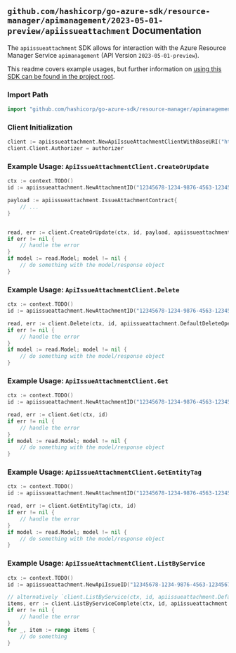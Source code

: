 
## `github.com/hashicorp/go-azure-sdk/resource-manager/apimanagement/2023-05-01-preview/apiissueattachment` Documentation

The `apiissueattachment` SDK allows for interaction with the Azure Resource Manager Service `apimanagement` (API Version `2023-05-01-preview`).

This readme covers example usages, but further information on [using this SDK can be found in the project root](https://github.com/hashicorp/go-azure-sdk/tree/main/docs).

### Import Path

```go
import "github.com/hashicorp/go-azure-sdk/resource-manager/apimanagement/2023-05-01-preview/apiissueattachment"
```


### Client Initialization

```go
client := apiissueattachment.NewApiIssueAttachmentClientWithBaseURI("https://management.azure.com")
client.Client.Authorizer = authorizer
```


### Example Usage: `ApiIssueAttachmentClient.CreateOrUpdate`

```go
ctx := context.TODO()
id := apiissueattachment.NewAttachmentID("12345678-1234-9876-4563-123456789012", "example-resource-group", "serviceValue", "apiIdValue", "issueIdValue", "attachmentIdValue")

payload := apiissueattachment.IssueAttachmentContract{
	// ...
}


read, err := client.CreateOrUpdate(ctx, id, payload, apiissueattachment.DefaultCreateOrUpdateOperationOptions())
if err != nil {
	// handle the error
}
if model := read.Model; model != nil {
	// do something with the model/response object
}
```


### Example Usage: `ApiIssueAttachmentClient.Delete`

```go
ctx := context.TODO()
id := apiissueattachment.NewAttachmentID("12345678-1234-9876-4563-123456789012", "example-resource-group", "serviceValue", "apiIdValue", "issueIdValue", "attachmentIdValue")

read, err := client.Delete(ctx, id, apiissueattachment.DefaultDeleteOperationOptions())
if err != nil {
	// handle the error
}
if model := read.Model; model != nil {
	// do something with the model/response object
}
```


### Example Usage: `ApiIssueAttachmentClient.Get`

```go
ctx := context.TODO()
id := apiissueattachment.NewAttachmentID("12345678-1234-9876-4563-123456789012", "example-resource-group", "serviceValue", "apiIdValue", "issueIdValue", "attachmentIdValue")

read, err := client.Get(ctx, id)
if err != nil {
	// handle the error
}
if model := read.Model; model != nil {
	// do something with the model/response object
}
```


### Example Usage: `ApiIssueAttachmentClient.GetEntityTag`

```go
ctx := context.TODO()
id := apiissueattachment.NewAttachmentID("12345678-1234-9876-4563-123456789012", "example-resource-group", "serviceValue", "apiIdValue", "issueIdValue", "attachmentIdValue")

read, err := client.GetEntityTag(ctx, id)
if err != nil {
	// handle the error
}
if model := read.Model; model != nil {
	// do something with the model/response object
}
```


### Example Usage: `ApiIssueAttachmentClient.ListByService`

```go
ctx := context.TODO()
id := apiissueattachment.NewApiIssueID("12345678-1234-9876-4563-123456789012", "example-resource-group", "serviceValue", "apiIdValue", "issueIdValue")

// alternatively `client.ListByService(ctx, id, apiissueattachment.DefaultListByServiceOperationOptions())` can be used to do batched pagination
items, err := client.ListByServiceComplete(ctx, id, apiissueattachment.DefaultListByServiceOperationOptions())
if err != nil {
	// handle the error
}
for _, item := range items {
	// do something
}
```
